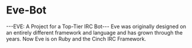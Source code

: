 Eve-Bot
=======

---EVE: A Project for a Top-Tier IRC Bot--- Eve was originally designed on an entirely different framework and language and has grown through the years. Now Eve is on Ruby and the Cinch IRC Framework. 
